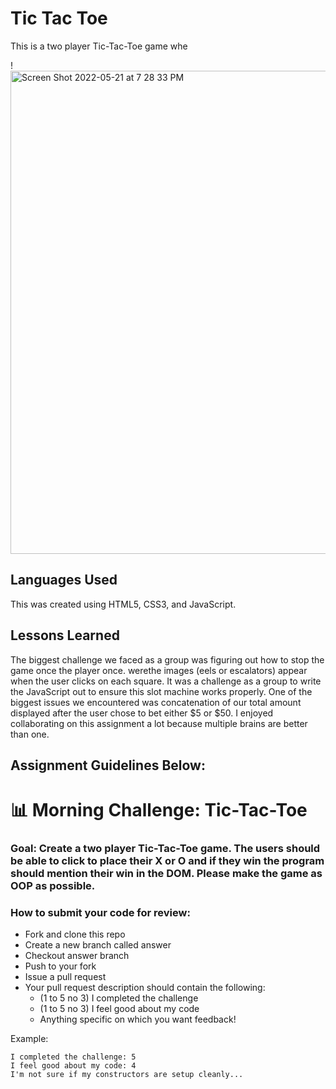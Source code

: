 # Tic Tac Toe 

This is a two player Tic-Tac-Toe game whe


!<img width="773" alt="Screen Shot 2022-05-21 at 7 28 33 PM" src="https://user-images.githubusercontent.com/102008028/169672189-709e137a-0d05-4129-a40c-4a1db6c2ac0e.png">


## Languages Used 

This was created using HTML5, CSS3, and JavaScript. 

## Lessons Learned

The biggest challenge we faced as a group was figuring out how to stop the game once the player once. werethe images (eels or escalators) appear when the user clicks on each square. 
It was a challenge as a group to write the JavaScript out to ensure this slot machine works properly. One of the biggest issues we encountered was concatenation of our total amount displayed after the user chose to bet either $5 or $50. I enjoyed collaborating on this assignment a lot because multiple brains are better than one.

## Assignment Guidelines Below: 

# 📊 Morning Challenge: Tic-Tac-Toe

### Goal: Create a two player Tic-Tac-Toe game. The users should be able to click to place their X or O and if they win the program should mention their win in the DOM. Please make the game as OOP as possible.

### How to submit your code for review:

- Fork and clone this repo
- Create a new branch called answer
- Checkout answer branch
- Push to your fork
- Issue a pull request
- Your pull request description should contain the following:
  - (1 to 5 no 3) I completed the challenge
  - (1 to 5 no 3) I feel good about my code
  - Anything specific on which you want feedback!

Example:
```
I completed the challenge: 5
I feel good about my code: 4
I'm not sure if my constructors are setup cleanly...
```
